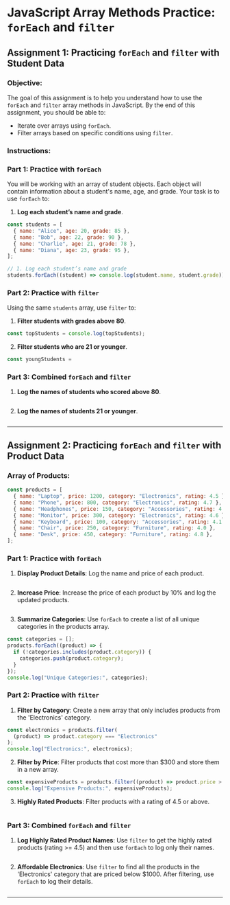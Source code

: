 # JavaScript Array Methods Practice: `forEach` and `filter`

## Assignment 1: Practicing `forEach` and `filter` with Student Data

### Objective:

The goal of this assignment is to help you understand how to use the `forEach` and `filter` array methods in JavaScript. By the end of this assignment, you should be able to:

- Iterate over arrays using `forEach`.
- Filter arrays based on specific conditions using `filter`.

### Instructions:

### Part 1: Practice with `forEach`

You will be working with an array of student objects. Each object will contain information about a student's name, age, and grade. Your task is to use `forEach` to:

1. **Log each student’s name and grade**.

```javascript
const students = [
  { name: "Alice", age: 20, grade: 85 },
  { name: "Bob", age: 22, grade: 90 },
  { name: "Charlie", age: 21, grade: 78 },
  { name: "Diana", age: 23, grade: 95 },
];

// 1. Log each student’s name and grade
students.forEach((student) => console.log(student.name, student.grade));
```

### Part 2: Practice with `filter`

Using the same `students` array, use `filter` to:

1. **Filter students with grades above 80**.

```javascript
const topStudents = console.log(topStudents);
```

2. **Filter students who are 21 or younger**.

```javascript
const youngStudents =
```

### Part 3: Combined `forEach` and `filter`

1. **Log the names of students who scored above 80**.

```javascript

```

2. **Log the names of students 21 or younger**.

```javascript

```

---

## Assignment 2: Practicing `forEach` and `filter` with Product Data

### Array of Products:

```javascript
const products = [
  { name: "Laptop", price: 1200, category: "Electronics", rating: 4.5 },
  { name: "Phone", price: 800, category: "Electronics", rating: 4.7 },
  { name: "Headphones", price: 150, category: "Accessories", rating: 4.3 },
  { name: "Monitor", price: 300, category: "Electronics", rating: 4.6 },
  { name: "Keyboard", price: 100, category: "Accessories", rating: 4.1 },
  { name: "Chair", price: 250, category: "Furniture", rating: 4.0 },
  { name: "Desk", price: 450, category: "Furniture", rating: 4.8 },
];
```

### Part 1: Practice with `forEach`

1. **Display Product Details**: Log the name and price of each product.

```javascript

```

2. **Increase Price**: Increase the price of each product by 10% and log the updated products.

```javascript

```

3. **Summarize Categories**: Use `forEach` to create a list of all unique categories in the products array.

```javascript
const categories = [];
products.forEach((product) => {
  if (!categories.includes(product.category)) {
    categories.push(product.category);
  }
});
console.log("Unique Categories:", categories);
```

### Part 2: Practice with `filter`

1. **Filter by Category**: Create a new array that only includes products from the 'Electronics' category.

```javascript
const electronics = products.filter(
  (product) => product.category === "Electronics"
);
console.log("Electronics:", electronics);
```

2. **Filter by Price**: Filter products that cost more than $300 and store them in a new array.

```javascript
const expensiveProducts = products.filter((product) => product.price > 300);
console.log("Expensive Products:", expensiveProducts);
```

3. **Highly Rated Products**: Filter products with a rating of 4.5 or above.

```javascript

```

### Part 3: Combined `forEach` and `filter`

1. **Log Highly Rated Product Names**: Use `filter` to get the highly rated products (rating >= 4.5) and then use `forEach` to log only their names.

```javascript

```

2. **Affordable Electronics**: Use `filter` to find all the products in the 'Electronics' category that are priced below $1000. After filtering, use `forEach` to log their details.

```javascript

```

---
